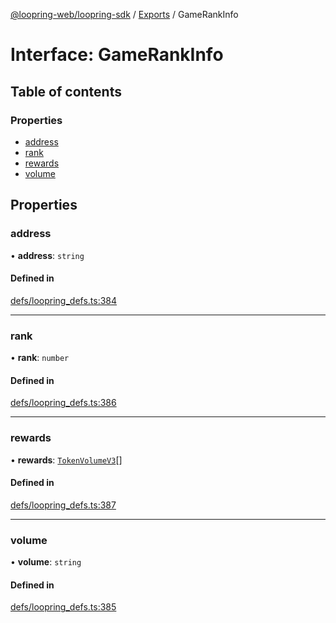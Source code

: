 [@loopring-web/loopring-sdk](../README.md) / [Exports](../modules.md) / GameRankInfo

# Interface: GameRankInfo

## Table of contents

### Properties

- [address](GameRankInfo.md#address)
- [rank](GameRankInfo.md#rank)
- [rewards](GameRankInfo.md#rewards)
- [volume](GameRankInfo.md#volume)

## Properties

### address

• **address**: `string`

#### Defined in

[defs/loopring_defs.ts:384](https://github.com/Loopring/loopring_sdk/blob/02976c9/src/defs/loopring_defs.ts#L384)

___

### rank

• **rank**: `number`

#### Defined in

[defs/loopring_defs.ts:386](https://github.com/Loopring/loopring_sdk/blob/02976c9/src/defs/loopring_defs.ts#L386)

___

### rewards

• **rewards**: [`TokenVolumeV3`](TokenVolumeV3.md)[]

#### Defined in

[defs/loopring_defs.ts:387](https://github.com/Loopring/loopring_sdk/blob/02976c9/src/defs/loopring_defs.ts#L387)

___

### volume

• **volume**: `string`

#### Defined in

[defs/loopring_defs.ts:385](https://github.com/Loopring/loopring_sdk/blob/02976c9/src/defs/loopring_defs.ts#L385)
